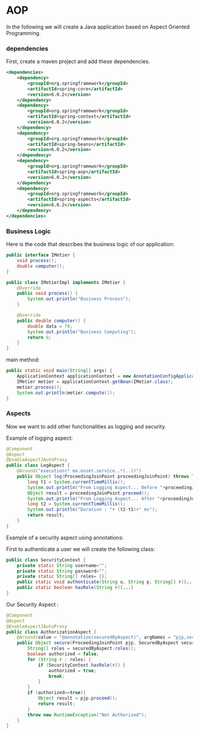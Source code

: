 # AOP
In the following we will create a Java application based on Aspect Oriented Programming.

### dependencies
First, create a maven project and add these dependencies.
```xml
<dependencies>
    <dependency>
        <groupId>org.springframework</groupId>
        <artifactId>spring-core</artifactId>
        <version>6.0.2</version>
    </dependency>
    <dependency>
        <groupId>org.springframework</groupId>
        <artifactId>spring-context</artifactId>
        <version>6.0.2</version>
    </dependency>
    <dependency>
        <groupId>org.springframework</groupId>
        <artifactId>spring-beans</artifactId>
        <version>6.0.2</version>
    </dependency>
    <dependency>
        <groupId>org.springframework</groupId>
        <artifactId>spring-aop</artifactId>
        <version>6.0.2</version>
    </dependency>
    <dependency>
        <groupId>org.springframework</groupId>
        <artifactId>spring-aspects</artifactId>
        <version>6.0.2</version>
    </dependency>
</dependencies>
```

### Business Logic 
Here is the code that describes the business logic of our application:
```java
public interface IMetier {
    void process();
    double computer();
}

public class IMetierImpl implements IMetier {
    @Override
    public void process() {
        System.out.println("Business Process");
    }

    @Override
    public double computer() {
        double data = 78;
        System.out.println("Business Computing");
        return 0;
    }
}
```
main method:
```java
public static void main(String[] args) {
    ApplicationContext applicationContext = new AnnotationConfigApplicationContext(Application.class);
    IMetier metier = applicationContext.getBean(IMetier.class);
    metier.process();
    System.out.println(metier.compute());
}
```

### Aspects
Now we want to add other functionalities as logging and security.

Example of logging aspect:
```java
@Component
@Aspect
@EnableAspectJAutoProxy
public class LogAspect {
    @Around("execution(* ma.enset.service..*(..))")
    public Object log(ProceedingJoinPoint proceedingJoinPoint) throws Throwable {
        long t1 = System.currentTimeMillis();
        System.out.println("From Logging Aspect... Before "+proceedingJoinPoint.getSignature());
        Object result = proceedingJoinPoint.proceed();
        System.out.println("From Logging Aspect... After "+proceedingJoinPoint.getSignature());
        long t2 = System.currentTimeMillis();
        System.out.println("Duration : "+ (t2-t1)+" ms");
        return result;
    }
}
```

Example of a security aspect using annotations:

First to authenticate a user we will create the following class:
```java
public class SecurityContext {
    private static String username="";
    private static String password="";
    private static String[] roles= {};
    public static void authenticate(String u, String p, String[] r){...}
    public static boolean hasRole(String r){...}
}
```
Our Security Aspect :
```java
@Component
@Aspect
@EnableAspectJAutoProxy
public class AuthorizationAspect {
    @Around(value = "@annotation(securedByAspect)", argNames = "pjp,securedByAspect")
    public Object secure(ProceedingJoinPoint pjp, SecuredByAspect securedByAspect) throws Throwable {
        String[] roles = securedByAspect.roles();
        boolean authorized = false;
        for (String r : roles) {
            if (SecurityContext.hasRole(r)) {
                authorized = true;
                break;
            }
        }
        if (authorized==true){
            Object result = pjp.proceed();
            return result;
        }
        throw new RuntimeException("Not Authorized");
    }
}
```